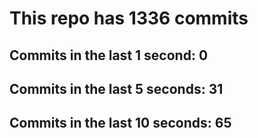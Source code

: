 # This repo has 1336 commits

## Commits in the last 1 second: 0
## Commits in the last 5 seconds: 31
## Commits in the last 10 seconds: 65
